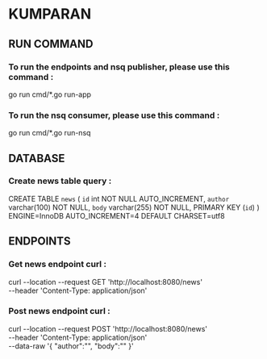 # KUMPARAN 

## RUN COMMAND
### To run the endpoints and nsq publisher, please use this command :
go run cmd/*.go run-app 

### To run the nsq consumer, please use this command :
go run cmd/*.go run-nsq

## DATABASE
### Create news table query : 

CREATE TABLE `news` (
  `id` int NOT NULL AUTO_INCREMENT,
  `author` varchar(100) NOT NULL,
  `body` varchar(255) NOT NULL,
  PRIMARY KEY (`id`)
) ENGINE=InnoDB AUTO_INCREMENT=4 DEFAULT CHARSET=utf8

## ENDPOINTS
### Get news endpoint curl :
curl --location --request GET 'http://localhost:8080/news' \
--header 'Content-Type: application/json'

### Post news endpoint curl :
curl --location --request POST 'http://localhost:8080/news' \
--header 'Content-Type: application/json' \
--data-raw '{
    "author":"",
    "body":""
}'